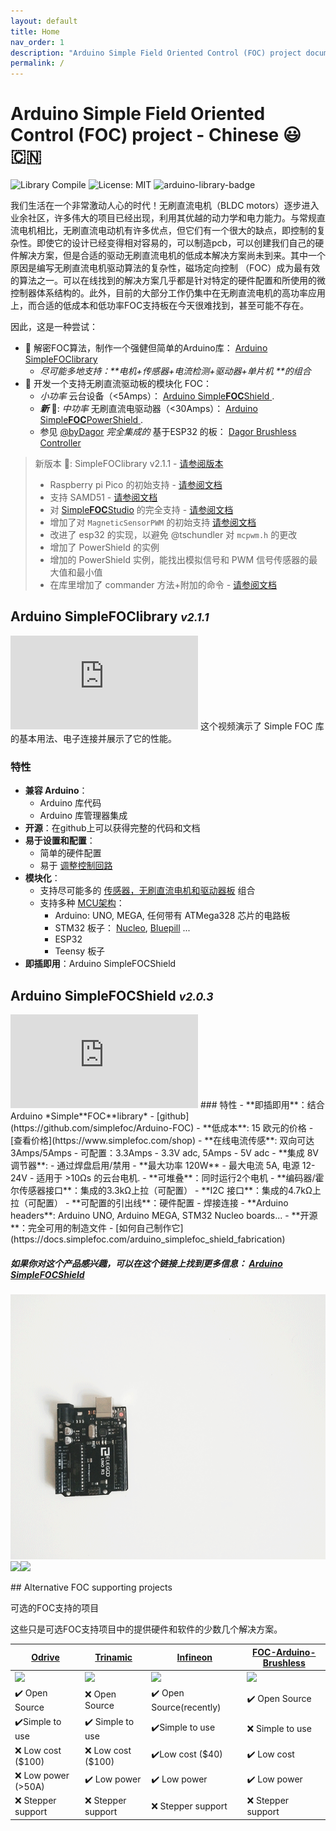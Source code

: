 ```yaml
---
layout: default
title: Home
nav_order: 1
description: "Arduino Simple Field Oriented Control (FOC) project documentation."
permalink: /
---
```

# Arduino Simple Field Oriented Control (FOC) project - Chinese 😃🇨🇳

![Library Compile](https://github.com/simplefoc/Arduino-FOC/workflows/Library%20Compile/badge.svg)
![License: MIT](https://img.shields.io/badge/License-MIT-yellow.svg)
![arduino-library-badge](https://www.ardu-badge.com/badge/Simple%20FOC.svg?)

我们生活在一个非常激动人心的时代！无刷直流电机（BLDC motors）逐步进入业余社区，许多伟大的项目已经出现，利用其优越的动力学和电力能力。与常规直流电机相比，无刷直流电动机有许多优点，但它们有一个很大的缺点，即控制的复杂性。即使它的设计已经变得相对容易的，可以制造pcb，可以创建我们自己的硬件解决方案，但是合适的驱动无刷直流电机的低成本解决方案尚未到来。其中一个原因是编写无刷直流电机驱动算法的复杂性，磁场定向控制 （FOC）成为最有效的算法之一。可以在线找到的解决方案几乎都是针对特定的硬件配置和所使用的微控制器体系结构的。此外，目前的大部分工作仍集中在无刷直流电机的高功率应用上，而合适的低成本和低功率FOC支持板在今天很难找到，甚至可能不存在。<br>

因此，这是一种尝试：

- 🎯 解密FOC算法，制作一个强健但简单的Arduino库： [Arduino <span class="simple">Simple<span class="foc">FOC</span>library</span> ](#arduino-simplefoclibrary-v160)
  - <i>尽可能多地支持：**电机+传感器+电流检测+驱动器+单片机 **的组合</i>
- 🎯 开发一个支持无刷直流驱动板的模块化 FOC：
   - *小功率* 云台设备（<5Amps）：   [Arduino <span class="simple">Simple<b>FOC</b>Shield</span> ](arduino_simplefoc_shield_showcase).
   - ***新*** 📢: *中功率* 无刷直流电驱动器（<30Amps）： [Arduino <span class="simple">Simple<b>FOC</b>PowerShield</span> ](https://github.com/simplefoc/Arduino-SimpleFOC-PowerShield).
   - 参见 [@byDagor](https://github.com/byDagor) *完全集成的* 基于ESP32 的板： [Dagor Brushless Controller](https://github.com/byDagor/Dagor-Brushless-Controller)

<blockquote class="info">
   <p class="heading">新版本 📢: <span class="simple">Simple<span class="foc">FOC</span>library</span> v2.1.1 - <a href="https://github.com/simplefoc/Arduino-FOC/releases/tag/v2.1.1">请参阅版本</a></p>
   <ul>
      <li>Raspberry pi Pico 的初始支持  - <a href="rpi_mcu">请参阅文档</a></li>
      <li>支持 SAMD51  - <a href="samd_mcu">请参阅文档</a></li>
      <li>对 <a href="studio">Simple<b>FOC</b>Studio</a> 的完全支持 - <a href="studio">请参阅文档</a></li>
      <li>增加了对  <code class="highlighter-rouge">MagneticSensorPWM</code> 的初始支持 <a href="magnetic_sensor_pwm">请参阅文档</a></li>
      <li>改进了 esp32 的实现，以避免 @tschundler 对 <code class="highlighter-rouge">mcpwm.h</code> 的更改</li>
      <li>增加了 PowerShield 的实例 </li>
      <li>增加的 PowerShield 实例，能找出模拟信号和 PWM 信号传感器的最大值和最小值</li>
      <li>在库里增加了 commander 方法+附加的命令  - <a href="commander_interface">请参阅文档</a></li>
   </ul>
</blockquote>


## Arduino <span class="simple">Simple<span class="foc">FOC</span>library</span> <i><small>v2.1.1</small></i>
<iframe class="youtube"  src="https://www.youtube.com/embed/Y5kLeqTc6Zk" frameborder="0" allow="accelerometer; autoplay; encrypted-media; gyroscope; picture-in-picture" allowfullscreen></iframe>
这个视频演示了 Simple FOC 库的基本用法、电子连接并展示了它的性能。

### 特性
- **兼容 Arduino**：
   - Arduino 库代码
  - Arduino 库管理器集成
- **开源**：在github上可以获得完整的代码和文档
- **易于设置和配置**：
  - 简单的硬件配置
  - 易于 [调整控制回路](motion_control)
- **模块化**：
  - 支持尽可能多的  [传感器，无刷直流电机和驱动器板](supported_hardware) 组合
  - 支持多种 [MCU架构](microcontrollers)：
     - Arduino: UNO, MEGA, 任何带有 ATMega328 芯片的电路板
     - STM32 板子： [Nucleo](https://www.st.com/en/evaluation-tools/stm32-nucleo-boards.html), [Bluepill](https://stm32-base.org/boards/STM32F103C8T6-Blue-Pill.html) ...
     - ESP32
     - Teensy 板子
- **即插即用**：Arduino <span class="simple">Simple<span class="foc">FOC</span>Shield</span> 


## Arduino <span class="simple">Simple<span class="foc">FOC</span>Shield</span> <i><small>v2.0.3</small></i>
<iframe class="youtube"  src="https://www.youtube.com/embed/G5pbo0C6ujE" frameborder="0" allow="accelerometer; autoplay; encrypted-media; gyroscope; picture-in-picture" allowfullscreen></iframe>
### 特性
- **即插即用**：结合 Arduino *Simple**FOC**library* - [github](https://github.com/simplefoc/Arduino-FOC)
- **低成本**: 15 欧元的价格 - [查看价格](https://www.simplefoc.com/shop) 
- **在线电流传感**: 双向可达 3Amps/5Amps
   - 可配置：3.3Amps - 3.3V adc, 5Amps - 5V adc
- **集成 8V 调节器**: 
   - 通过焊盘启用/禁用
- **最大功率 120W** - 最大电流 5A, 电源 12-24V
   - 适用于 >10Ωs 的云台电机. 
- **可堆叠**：同时运行2个电机
- **编码器/霍尔传感器接口**：集成的3.3kΩ上拉（可配置）
- **I2C 接口**：集成的4.7kΩ上拉（可配置）
- **可配置的引出线**：硬件配置 - 焊接连接
- **Arduino headers**: Arduino UNO, Arduino MEGA, STM32 Nucleo boards...
- **开源**：完全可用的制造文件 - [如何自己制作它](https://docs.simplefoc.com/arduino_simplefoc_shield_fabrication)

##### 如果你对这个产品感兴趣，可以在这个链接上找到更多信息： [Arduino <span class="simple">Simple<span class="foc">FOC</span>Shield</span>](https://simplefoc.com/simplefoc_shield_product)


<p><img src="extras/Images/simple_foc_shield_v13_small.gif" class="img200" ><img src="https://simplefoc.com/assets/img/v1.jpg" class="img200 img_half" ><img src="https://simplefoc.com/assets/img/v2.jpg" class="img200 img_half" ></p>
## Alternative FOC supporting projects

可选的FOC支持的项目

这些只是可选FOC支持项目中的提供硬件和软件的少数几个解决方案。

<a href="https://odriverobotics.com/" >Odrive</a> | <a href="https://www.youtube.com/watch?v=g2BHEdvW9bU">Trinamic</a> | <a href="https://www.infineon.com/cms/en/product/evaluation-boards/bldc_shield_tle9879/" >Infineon</a> | <a href="https://github.com/gouldpa/FOC-Arduino-Brushless">FOC-Arduino-Brushless</a>
------------ | ------------- | ------------ | -------------
<img src="https://static1.squarespace.com/static/58aff26de4fcb53b5efd2f02/t/5c2c766921c67c143049cbd3/1546417803031/?format=1200w" style="width:100%;max-width:250px"  > | <img src="https://i3.ytimg.com/vi/g2BHEdvW9bU/maxresdefault.jpg" style="width:100%;max-width:250px"  > | <img src="https://www.infineon.com/export/sites/default/_images/product/evaluation-boards/BLDC_Motor_Shild_with_TLE9879QXA40.jpg_1711722916.jpg" style="width:100%;max-width:250px"  >| <img src="https://hackster.imgix.net/uploads/attachments/998086/dev_kit_89eygMekks.jpg?auto=compress%2Cformat&w=1280&h=960&fit=max" style="width:100%;max-width:250px"  >
✔️ Open Source | ❌ Open Source | ✔️ Open Source(recently) | ✔️ Open Source
✔️Simple to use | ✔️ Simple to use | ✔️Simple to use | ❌ Simple to use
❌ Low cost ($100) | ❌ Low cost ($100) | ✔️Low cost ($40) | ✔️ Low cost
❌ Low power (>50A) | ✔️ Low power  | ✔️  Low power | ✔️ Low power
❌ Stepper support | ❌ Stepper support | ❌ Stepper support | ❌ Stepper support